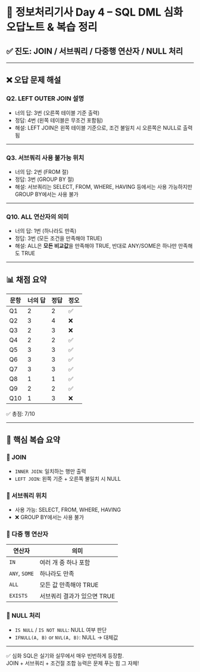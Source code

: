 
# 📘 정보처리기사 Day 4 – SQL DML 심화 오답노트 & 복습 정리

## ✅ 진도: JOIN / 서브쿼리 / 다중행 연산자 / NULL 처리

---

## ❌ 오답 문제 해설

### Q2. LEFT OUTER JOIN 설명
- 너의 답: 3번 (오른쪽 테이블 기준 출력)
- 정답: 4번 (왼쪽 테이블은 무조건 포함됨)
- 해설: LEFT JOIN은 왼쪽 테이블 기준으로, 조건 불일치 시 오른쪽은 NULL로 출력됨

---

### Q3. 서브쿼리 사용 불가능 위치
- 너의 답: 2번 (FROM 절)
- 정답: 3번 (GROUP BY 절)
- 해설: 서브쿼리는 SELECT, FROM, WHERE, HAVING 등에서는 사용 가능하지만 GROUP BY에서는 사용 불가

---

### Q10. ALL 연산자의 의미
- 너의 답: 1번 (하나라도 만족)
- 정답: 3번 (모든 조건을 만족해야 TRUE)
- 해설: ALL은 **모든 비교값**을 만족해야 TRUE, 반대로 ANY/SOME은 하나만 만족해도 TRUE

---

## 📊 채점 요약

| 문항 | 너의 답 | 정답 | 정오 |
|------|---------|------|------|
| Q1   | 2       | 2    | ✅ |
| Q2   | 3       | 4    | ❌ |
| Q3   | 2       | 3    | ❌ |
| Q4   | 2       | 2    | ✅ |
| Q5   | 3       | 3    | ✅ |
| Q6   | 3       | 3    | ✅ |
| Q7   | 3       | 3    | ✅ |
| Q8   | 1       | 1    | ✅ |
| Q9   | 2       | 2    | ✅ |
| Q10  | 1       | 3    | ❌ |

✅ 총점: 7/10

---

## 🧠 핵심 복습 요약

### 🔹 JOIN
- `INNER JOIN`: 일치하는 행만 출력
- `LEFT JOIN`: 왼쪽 기준 + 오른쪽 불일치 시 NULL

### 🔹 서브쿼리 위치
- 사용 가능: SELECT, FROM, WHERE, HAVING
- ❌ GROUP BY에서는 사용 불가

### 🔹 다중 행 연산자
| 연산자 | 의미 |
|--------|------|
| `IN` | 여러 개 중 하나 포함 |
| `ANY`, `SOME` | 하나라도 만족 |
| `ALL` | 모든 값 만족해야 TRUE |
| `EXISTS` | 서브쿼리 결과가 있으면 TRUE |

### 🔹 NULL 처리
- `IS NULL` / `IS NOT NULL`: NULL 여부 판단
- `IFNULL(A, B)` or `NVL(A, B)`: NULL → 대체값

---

✅ 심화 SQL은 실기와 실무에서 매우 빈번하게 등장함.  
JOIN + 서브쿼리 + 조건절 조합 능력은 문제 푸는 힘 그 자체!

